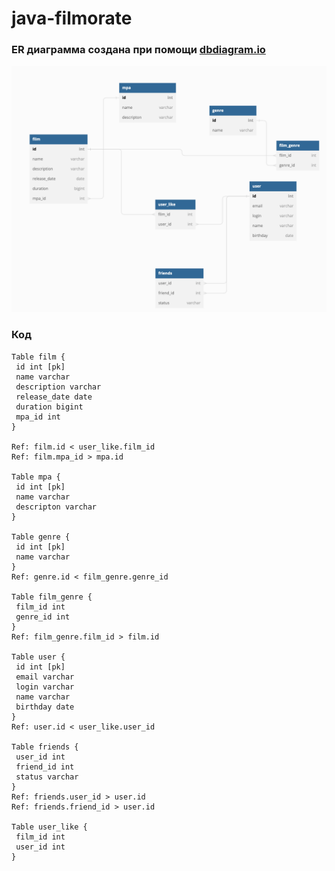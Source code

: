 # java-filmorate

### ER диаграмма создана при помощи [dbdiagram.io](https://dbdiagram.io/) ###

![This is a scheme](src/main/resources/imgScheme.png "Схема БД")


### Код ###
```
Table film {
 id int [pk]
 name varchar
 description varchar
 release_date date
 duration bigint
 mpa_id int
}

Ref: film.id < user_like.film_id
Ref: film.mpa_id > mpa.id

Table mpa {
 id int [pk]
 name varchar
 descripton varchar
}

Table genre {
 id int [pk]
 name varchar
}
Ref: genre.id < film_genre.genre_id

Table film_genre {
 film_id int 
 genre_id int
}
Ref: film_genre.film_id > film.id

Table user {
 id int [pk]
 email varchar
 login varchar
 name varchar
 birthday date
}
Ref: user.id < user_like.user_id

Table friends {
 user_id int 
 friend_id int 
 status varchar
}
Ref: friends.user_id > user.id
Ref: friends.friend_id > user.id

Table user_like {
 film_id int 
 user_id int 
}
```
